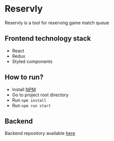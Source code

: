 # Reservly
Reservly is a tool for reserving game match queue

## Frontend technology stack
* React
* Redux
* Styled components

## How to run?
* Install [NPM](https://nodejs.org/en/download/) 
* Go to project root directory
* Run `npm install`
* Run `npm run start`

## Backend
Backend repository available [here](https://github.com/xenonso/Reservly) 
